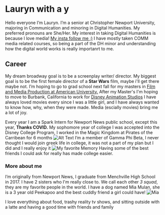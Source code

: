 # Lauryn with a y
Hello everyone I’m Lauryn. I’m a senior at Christopher Newport University, majoring in Communication and minoring in Digital Humanities.
 My preferred pronouns are She/Her.
 My interest in taking Digital Humanities is because I love media! [My insta follow me ;)](https://www.instagram.com/lauryn.lovess/?hl=en)
  I have mostly taken COMM media related courses, so being a part of the DH minor and understanding how the digital world works is really importanrt to me.
## Career 
My dream broadway goal is to be a screenplay writer/ director.
 My biggest goal is to be the first female director of a **Star Wars** film, maybe i'll get there maybe not.
 I’m hoping to go to grad school next fall for my masters in [Film and Media Production at American University.](https://www.american.edu/soc/film/ma/ma-flma-new.cfm)
 After my Master's I'm hoping to move to Burbank, California to work for [Disney Animation Studios](https://www.disneyanimation.com/)
 I have always loved movies every since I was a little girl, and I have always wanted to know how, why, when they were made. Media (escially movies) bring me a lot of joy. 


 Every year I am a Spark Intern for Newport News public school, except this year, **Thanks COVID.**
 My sophomore year of college I was accepted into the Disney College Program, I worked in the Magic Kingdom at Pirates of the Carribean for 6 months ![Alt Text](https://laurynloves.github.io/laurynloves/images/A0050E6D-E04B-4485-9B79-706D655899CF.jpeg)
I’m a member of Gamma Phi Beta, I never thought I would join greek life in college, it was not a part of my plan but I did and I really enjoy it ![My favorite Memory](https://laurynloves.github.io/laurynloves/images/3E182BE6-EE9E-4F0E-A0FD-2E1B5D557880.jpeg)
Having some of the best friends I could ask for really has made college easier.
### More about me 
I’m originally from Newport News, I graduate from Menchville High School in 2017. I have 2 sisters who I'm really close to. We call each other _3 squad_, they are my favorite people in the world. I have a dog named Mia Mulan, she is a 3 year old Peekapoo and the best cuddly friend a girl could have! ![Mia](https://laurynloves.github.io/laurynloves/images/DFDF7D05-4577-44EA-83E5-250C82E0B2F6_1_105_c.jpeg)

I love everything about food, trashy reality tv shows, and sitting outside with a latte and having a good time with friends and family
